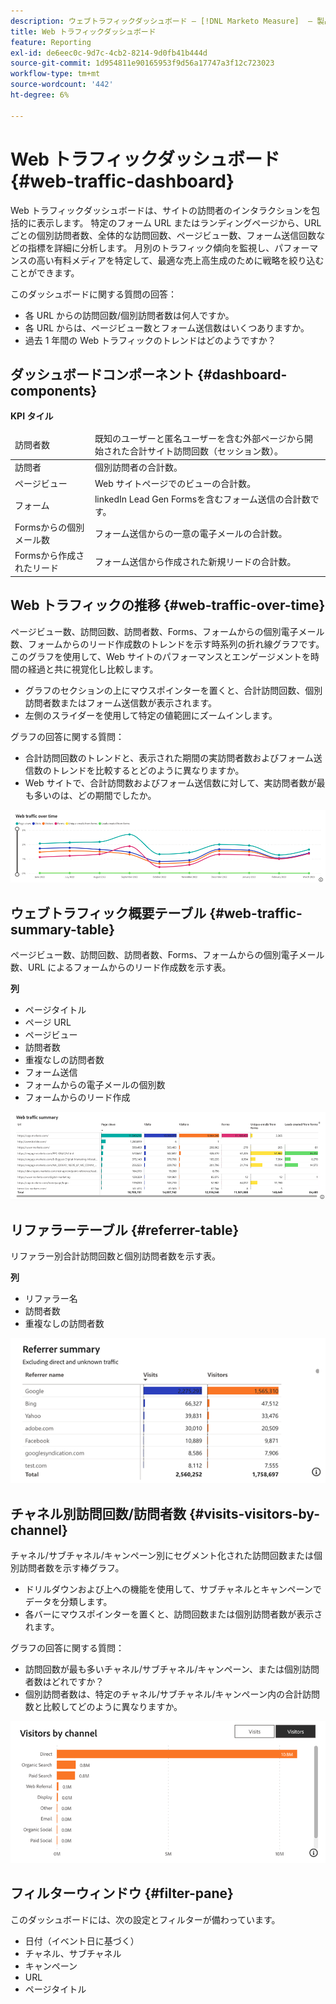 ```yaml
---
description: ウェブトラフィックダッシュボード — [!DNL Marketo Measure]  — 製品
title: Web トラフィックダッシュボード
feature: Reporting
exl-id: de6eec0c-9d7c-4cb2-8214-9d0fb41b444d
source-git-commit: 1d954811e90165953f9d56a17747a3f12c723023
workflow-type: tm+mt
source-wordcount: '442'
ht-degree: 6%

---
```


# Web トラフィックダッシュボード {#web-traffic-dashboard}

Web トラフィックダッシュボードは、サイトの訪問者のインタラクションを包括的に表示します。 特定のフォーム URL またはランディングページから、URL ごとの個別訪問者数、全体的な訪問回数、ページビュー数、フォーム送信回数などの指標を詳細に分析します。 月別のトラフィック傾向を監視し、パフォーマンスの高い有料メディアを特定して、最適な売上高生成のために戦略を絞り込むことができます。

このダッシュボードに関する質問の回答：

* 各 URL からの訪問回数/個別訪問者数は何人ですか。
* 各 URL からは、ページビュー数とフォーム送信数はいくつありますか。
* 過去 1 年間の Web トラフィックのトレンドはどのようですか？

## ダッシュボードコンポーネント {#dashboard-components}

**KPI タイル**

<table>
<thead>
  <tr>
    <td>訪問者数</td>
    <td>既知のユーザーと匿名ユーザーを含む外部ページから開始された合計サイト訪問回数（セッション数）。</td>
  </tr>
</thead>
<tbody>
  <tr>
    <td>訪問者</td>
    <td>個別訪問者の合計数。</td>
  </tr>
  <tr>
    <td>ページビュー</td>
    <td>Web サイトページでのビューの合計数。</td>
  </tr>
  <tr>
    <td>フォーム</td>
    <td>linkedIn Lead Gen Formsを含むフォーム送信の合計数です。</td>
  </tr>
  <tr>
    <td>Formsからの個別メール数</td>
    <td>フォーム送信からの一意の電子メールの合計数。</td>
  </tr>
  <tr>
    <td>Formsから作成されたリード</td>
    <td>フォーム送信から作成された新規リードの合計数。</td>
  </tr>
</tbody>
</table>

## Web トラフィックの推移 {#web-traffic-over-time}

ページビュー数、訪問回数、訪問者数、Forms、フォームからの個別電子メール数、フォームからのリード作成数のトレンドを示す時系列の折れ線グラフです。 このグラフを使用して、Web サイトのパフォーマンスとエンゲージメントを時間の経過と共に視覚化し比較します。

* グラフのセクションの上にマウスポインターを置くと、合計訪問回数、個別訪問者数またはフォーム送信数が表示されます。
* 左側のスライダーを使用して特定の値範囲にズームインします。

グラフの回答に関する質問：

* 合計訪問回数のトレンドと、表示された期間の実訪問者数およびフォーム送信数のトレンドを比較するとどのように異なりますか。
* Web サイトで、合計訪問数およびフォーム送信数に対して、実訪問者数が最も多いのは、どの期間でしたか。

![](assets/web-traffic-dashboard-1.png)

## ウェブトラフィック概要テーブル {#web-traffic-summary-table}

ページビュー数、訪問回数、訪問者数、Forms、フォームからの個別電子メール数、URL によるフォームからのリード作成数を示す表。

**列**

* ページタイトル
* ページ URL
* ページビュー
* 訪問者数
* 重複なしの訪問者数
* フォーム送信
* フォームからの電子メールの個別数
* フォームからのリード作成

![](assets/web-traffic-dashboard-2.png)

## リファラーテーブル {#referrer-table}

リファラー別合計訪問回数と個別訪問者数を示す表。

**列**

* リファラー名
* 訪問者数
* 重複なしの訪問者数

![](assets/web-traffic-dashboard-3.png)

## チャネル別訪問回数/訪問者数 {#visits-visitors-by-channel}

チャネル/サブチャネル/キャンペーン別にセグメント化された訪問回数または個別訪問者数を示す棒グラフ。

* ドリルダウンおよび上への機能を使用して、サブチャネルとキャンペーンでデータを分類します。
* 各バーにマウスポインターを置くと、訪問回数または個別訪問者数が表示されます。

グラフの回答に関する質問：

* 訪問回数が最も多いチャネル/サブチャネル/キャンペーン、または個別訪問者数はどれですか？
* 個別訪問者数は、特定のチャネル/サブチャネル/キャンペーン内の合計訪問数と比較してどのように異なりますか。

![](assets/web-traffic-dashboard-4.png)

## フィルターウィンドウ {#filter-pane}

このダッシュボードには、次の設定とフィルターが備わっています。

* 日付（イベント日に基づく）
* チャネル、サブチャネル
* キャンペーン
* URL
* ページタイトル
